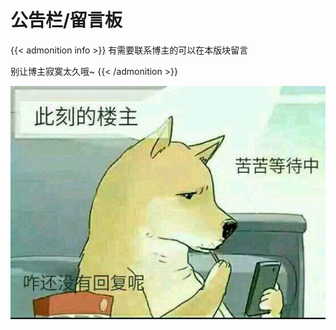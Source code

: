 # 公告栏/留言板

<!-- 存放说说的容器 -->
<div id="artitalk_main"></div>


{{< admonition info >}}
有需要联系博主的可以在本版块留言

别让博主寂寞太久哦~
{{< /admonition >}}

![reply.png](/images/common/reply.jpg)
<!--more-->

<!-- 引用 artitalk -->
<script type="text/javascript" src="https://cdn.jsdelivr.net/npm/artitalk@3.2.2/dist/js/artitalk.min.js"></script>
<script>
new Artitalk({
    appId: '1OiMg9cMz7owGf7apX4mTQs3-gzGzoHsz', // Your LeanCloud appId
    appKey: 'nfafLPsFBNTdO9Sb5suuGdpG', // Your LeanCloud appKey
    serverURL: 'https://api.lewky.cn', // Your LeanCloud serverURL
	atComment: 0
})
</script>